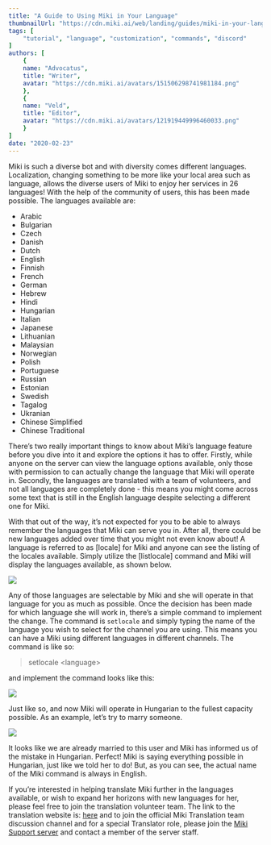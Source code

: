 ```yaml
---
title: "A Guide to Using Miki in Your Language"
thumbnailUrl: "https://cdn.miki.ai/web/landing/guides/miki-in-your-language.png"
tags: [
    "tutorial", "language", "customization", "commands", "discord"
]
authors: [
	{
	name: "Advocatus",
	title: "Writer",
	avatar: "https://cdn.miki.ai/avatars/151506298741981184.png"
	},
	{
	name: "Veld",
	title: "Editor",
	avatar: "https://cdn.miki.ai/avatars/121919449996460033.png"
	}
]
date: "2020-02-23"
---
```


Miki is such a diverse bot and with diversity comes different languages. Localization, changing something to be more like your local area such as language, allows the diverse users of Miki to enjoy her services in 26 languages! With the help of the community of users, this has been made possible. The languages available are:

- Arabic
- Bulgarian
- Czech
- Danish
- Dutch
- English
- Finnish
- French
- German
- Hebrew
- Hindi
- Hungarian
- Italian
- Japanese
- Lithuanian
- Malaysian
- Norwegian
- Polish
- Portuguese
- Russian
- Estonian
- Swedish
- Tagalog
- Ukranian
- Chinese Simplified
- Chinese Traditional

There’s two really important things to know about Miki’s language feature before you dive into it and explore the options it has to offer. Firstly, while anyone on the server can view the language options available, only those with permission to can actually change the language that Miki will operate in. Secondly, the languages are translated with a team of volunteers, and not all languages are completely done - this means you might come across some text that is still in the English language despite selecting a different one for Miki.

With that out of the way, it’s not expected for you to be able to always remember the languages that Miki can serve you in. After all, there could be new languages added over time that you might not even know about! A language is referred to as [locale] for Miki and anyone can see the listing of the locales available. Simply utilize the [listlocale] command and Miki will display the languages available, as shown below.

![](https://cdn-w.miki.ai/web/landing/guides/localization/language-1.png)

Any of those languages are selectable by Miki and she will operate in that language for you as much as possible. Once the decision has been made for which language she will work in, there’s a simple command to implement the change. The command is `setlocale` and simply typing the name of the language you wish to select for the channel you are using. This means you can have a Miki using different languages in different channels. The command is like so:

> setlocale &lt;language>

and implement the command looks like this:

![](https://cdn-w.miki.ai/web/landing/guides/localization/language-2.png)

Just like so, and now Miki will operate in Hungarian to the fullest capacity possible. As an example, let’s try to marry someone.

![](https://cdn-w.miki.ai/landing/guides/localization/language-3.png)

It looks like we are already married to this user and Miki has informed us of the mistake in Hungarian. Perfect! Miki is saying everything possible in Hungarian, just like we told her to do! But, as you can see, the actual name of the Miki command is always in English.

If you’re interested in helping translate Miki further in the languages available, or wish to expand her horizons with new languages for her, please feel free to join the translation volunteer team. The link to the translation website is: [here](https://poeditor.com/join/project/FIv7NBIReD) and to join the official Miki Translation team discussion channel and for a special Translator role, please join the [Miki Support server](https://discord.gg/39Xpj7K) and contact a member of the server staff.
